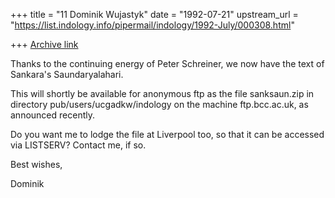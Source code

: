 +++
title = "11 Dominik Wujastyk"
date = "1992-07-21"
upstream_url = "https://list.indology.info/pipermail/indology/1992-July/000308.html"

+++
[Archive link](https://list.indology.info/pipermail/indology/1992-July/000308.html)


Thanks to the continuing energy of Peter Schreiner, we now have
the text of Sankara's Saundaryalahari.

This will shortly be available for anonymous ftp as the
file sanksaun.zip in directory pub/users/ucgadkw/indology on the
machine ftp.bcc.ac.uk, as announced recently.

Do you want me to lodge the file at Liverpool too, so that it
can be accessed via LISTSERV?  Contact me, if so.

Best wishes,

Dominik






